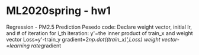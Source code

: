 # ML2020spring - hw1
 Regression - PM2.5 Prediction
 Pesedo code:
   Declare weight vector, initial Ir, and # of iteration
   for i_th iteration:
     y'=the inner product of train_x and weight vector
     Loss=y'-train_y
     gradient=2*np.dot((train_x)',Loss)
     weight vector-=learning rate*gradient

